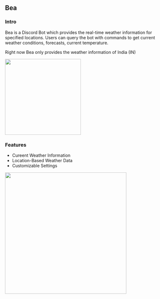 <h2>Bea</h2>

<h3>Intro</h3>
Bea is a Discord Bot which provides the real-time weather information for specified locations. Users can query the bot with commands to get current weather conditions, forecasts, current temperature.

Right now Bea only provides the weather information of India (IN)

<img src="https://github.com/RiyaTorgal/Bea/assets/142211656/6a7d6eee-39f4-41b0-8315-b563f3109c6f" width="250" />

<h3>Features</h3>

- Cureent Weather Information
- Location-Based Weather Data
- Customizable Settings

<img src="https://github.com/RiyaTorgal/Bea/assets/142211656/d7858191-02e2-4944-ab40-fda8176eb772" width="400" />

